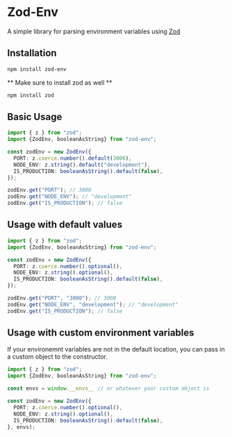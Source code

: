 

# Zod-Env
A simple library for parsing environment variables using [Zod]("https://zod.dev/")

## Installation
```bash
npm install zod-env
```
** Make sure to install zod as well **
```bash
npm install zod
```

## Basic Usage
```typescript
import { z } from "zod";
import {ZodEnv, booleanAsString} from "zod-env";

const zodEnv = new ZodEnv({
  PORT: z.coerce.number().default(3000),
  NODE_ENV: z.string().default("development"),
  IS_PRODUCTION: booleanAsString().default(false),
});

zodEnv.get("PORT"); // 3000
zodEnv.get("NODE_ENV"); // "development"
zodEnv.get("IS_PRODUCTION"); // false
```

## Usage with default values
```typescript
import { z } from "zod";
import {ZodEnv, booleanAsString} from "zod-env";

const zodEnv = new ZodEnv({
  PORT: z.coerce.number().optional(),
  NODE_ENV: z.string().optional(),
  IS_PRODUCTION: booleanAsString().default(false),
});

zodEnv.get("PORT", "3000"); // 3000
zodEnv.get("NODE_ENV", "development"); // "development"
zodEnv.get("IS_PRODUCTION"); // false
```

## Usage with custom environment variables
If your environemnt variables are not in the default location, you can pass in a custom object to the constructor.
```typescript
import { z } from "zod";
import {ZodEnv, booleanAsString} from "zod-env";

const envs = window.__envs__ // or whatever your custom object is

const zodEnv = new ZodEnv({
  PORT: z.coerce.number().optional(),
  NODE_ENV: z.string().optional(),
  IS_PRODUCTION: booleanAsString().default(false),
}, envs);

```


